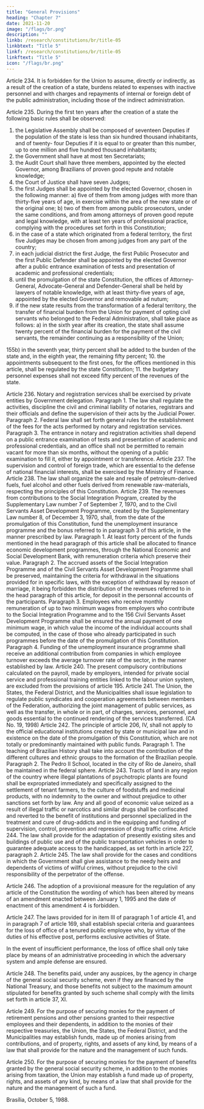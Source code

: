 ```yaml
---
title: "General Provisions"
heading: "Chapter 7"
date: 2021-11-20
image: "/flags/br.png"
description: ""
linkb: /research/constitutions/br/title-05
linkbtext: "Title 5"
linkf: /research/constitutions/br/title-05
linkftext: "Title 5"
icon: "/flags/br.png"
---
```



Article 234.  It is forbidden for the Union to assume, directly or indirectly, as a result of the creation of a state, burdens related to expenses with inactive personnel and with charges and repayments of internal or foreign debt of the public administration, including those of the indirect administration.

Article 235. During the first ten years after the creation of a state the following
basic rules shall be observed:

1. the Legislative Assembly shall be composed of seventeen Deputies if the
population of the state is less than six hundred thousand inhabitants, and of twenty-
four Deputies if it is equal to or greater than this number, up to one million and five
hundred thousand inhabitants;
2.  the Government shall have at most ten Secretariats;
3.   the Audit Court shall have three members, appointed by the elected
Governor, among Brazilians of proven good repute and notable knowledge;
4. the Court of Justice shall have seven Judges;
5. the first Judges shall be appointed by the elected Governor, chosen in the
following manner:
a) five of them from among judges with more than thirty-five years of age, in
exercise within the area of the new state or of the original one;
b) two of them from among public prosecutors, under the same conditions, and
from among attorneys of proven good repute and legal knowledge, with at
least ten years of professional practice, complying with the procedures set
forth in this Constitution;
6.  in the case of a state which originated from a federal territory, the first
five Judges may be chosen from among judges from any part of the country;
7.   in each judicial district the first Judge, the first Public Prosecutor and the
first Public Defender shall be appointed by the elected Governor after a public entrance
examination of tests and presentation of academic and professional credentials;
8.    until the promulgation of the state Constitution, the offices of Attorney-
General, Advocate-General and Defender-General shall be held by lawyers of notable
knowledge, with at least thirty-five years of age, appointed by the elected Governor
and removable ad nutum;
9.  if the new state results from the transformation of a federal territory, the
transfer of financial burden from the Union for payment of opting civil servants who
belonged to the Federal Administration, shall take place as follows:
a) in the sixth year after its creation, the state shall assume twenty percent of
the financial burden for the payment of the civil servants, the remainder
continuing as a responsibility of the Union;

155b) in the seventh year, thirty percent shall be added to the burden of the state
and, in the eighth year, the remaining fifty percent;
10.  the appointments subsequent to the first ones, for the offices mentioned
in this article, shall be regulated by the state Constitution;
11.  the budgetary personnel expenses shall not exceed fifty percent of the
revenues of the state.

Article 236.  Notary and registration services shall be exercised by private entities
by Government delegation.
Paragraph 1. The law shall regulate the activities, discipline the civil and criminal
liability of notaries, registrars and their officials and define the supervision of their
acts by the Judicial Power.
Paragraph 2. Federal law shall set forth general rules for the establishment of the
fees for the acts performed by notary and registration services.
Paragraph 3. The entrance in notary and registration activities shall depend on a
public entrance examination of tests and presentation of academic and professional
credentials, and an office shall not be permitted to remain vacant for more than six
months, without the opening of a public examination to fill it, either by appointment
or transference.
Article 237.  The supervision and control of foreign trade, which are essential to the
defense of national financial interests, shall be exercised by the Ministry of Finance.
Article 238. The law shall organize the sale and resale of petroleum-derived fuels,
fuel alcohol and other fuels derived from renewable raw-materials, respecting the
principles of this Constitution.
Article 239. The revenues from contributions to the Social Integration Program,
created by the Supplementary Law number 7 of September 7, 1970, and to the Civil
Servants Asset Development Programme, created by the Supplementary Law number
8, of December 3, 1970, shall, from the date of the promulgation of this Constitution,
fund the unemployment insurance programme and the bonus referred to in paragraph
3 of this article, in the manner prescribed by law.
Paragraph 1. At least forty percent of the funds mentioned in the head paragraph of
this article shall be allocated to finance economic development programmes, through
the National Economic and Social Development Bank, with remuneration criteria
which preserve their value.
Paragraph 2. The accrued assets of the Social Integration Programme and of
the Civil Servants Asset Development Programme shall be preserved, maintaining
the criteria for withdrawal in the situations provided for in specific laws, with the
exception of withdrawal by reason of marriage, it being forbidden the distribution
of the revenues referred to in the head paragraph of this article, for deposit in the
personnal accounts of the participants.
Paragraph 3. Employees who receive monthly remuneration of up to two minimum
wages from employers who contribute to the Social Integration Programme and to the
156
  Civil Servants Asset Development Programme shall be ensured the annual payment
of one minimum wage, in which value the income of the individual accounts shall be
computed, in the case of those who already participated in such programmes before
the date of the promulgation of this Constitution.
Paragraph 4. Funding of the unemployment insurance programme shall receive
an additional contribution from companies in which employee turnover exceeds the
average turnover rate of the sector, in the manner established by law.
Article 240.  The present compulsory contributions calculated on the payroll, made
by employers, intended for private social service and professional training entities
linked to the labour union system, are excluded from the provisions of article 195.
Article 241.  The Union, the States, the Federal District, and the Municipalities shall
issue legislation to regulate public syndicates and cooperation agreements between
members of the Federation, authorizing the joint management of public services, as
well as the transfer, in whole or in part, of charges, services, personnel, and goods
essential to the continued rendering of the services transferred. (CA No. 19, 1998)
Article 242. The principle of article 206, IV, shall not apply to the official educational
institutions created by state or municipal law and in existence on the date of the
promulgation of this Constitution, which are not totally or predominantly maintained
with public funds.
Paragraph 1. The teaching of Brazilian History shall take into account the
contribution of the different cultures and ethnic groups to the formation of the
Brazilian people.
Paragraph 2. The Pedro II School, located in the city of Rio de Janeiro, shall be
maintained in the federal sphere.
Article 243.  Tracts of land in any region of the country where illegal plantations
of psychotropic plants are found shall be expropriated immediately and specifically
assigned to the settlement of tenant farmers, to the culture of foodstuffs and medicinal
products, with no indemnity to the owner and without prejudice to other sanctions
set forth by law.
Any and all good of economic value seized as a result of illegal
traffic or narcotics and similar drugs shall be confiscated and reverted to the benefit
of institutions and personnel specialized in the treatment and cure of drug-addicts
and in the equipping and funding of supervision, control, prevention and repression
of drug traffic crime.
Article 244.  The law shall provide for the adaptation of presently existing sites and
buildings of public use and of the public transportation vehicles in order to guarantee
adequate access to the handicapped, as set forth in article 227, paragraph 2.
Article 245. The law shall provide for the cases and conditions in which the
Government shall give assistance to the needy heirs and dependents of victims of willful
crimes, without prejudice to the civil responsibility of the perpetrator of the offense.


Article 246.  The adoption of a provisional measure for the regulation of any article of the Constitution the wording of which has been altered by means of an amendment enacted between January 1, 1995 and the date of enactment of this amendment 4 is forbidden.

Article 247.  The laws provided for in item III of paragraph 1 of article 41, and in paragraph 7 of article 169, shall establish special criteria and guarantees for the loss of office of a tenured public employee who, by virtue of the duties of his effective post, performs exclusive activities of State.

In the event of insufficient performance, the loss of office shall only take place by means of an administrative proceeding in which the adversary system and ample defense are ensured.

Article 248. The benefits paid, under any auspices, by the agency in charge of the general social security scheme, even if they are financed by the National Treasury, and those benefits not subject to the maximum amount stipulated for benefits granted by such scheme shall comply with the limits set forth in article 37, XI.

Article 249.  For the purpose of securing monies for the payment of retirement pensions and other pensions granted to their respective employees and their dependents, in addition to the monies of their respective treasuries, the Union, the States, the Federal District, and the Municipalities may establish funds, made up of monies arising from contributions, and of property, rights, and assets of any kind, by means of a law that shall provide for the nature and the management of such funds. 

Article 250. For the purpose of securing monies for the payment of benefits granted by the general social security scheme, in addition to the monies arising from taxation, the Union may establish a fund made up of property, rights, and assets of any kind, by means of a law that shall provide for the nature and the management of such a fund.

Brasília, October 5, 1988.

